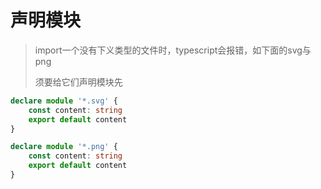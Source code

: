 # 声明模块

> import一个没有下义类型的文件时，typescript会报错，如下面的svg与png
>
> 须要给它们声明模块先

``` typescript
declare module '*.svg' {
    const content: string
    export default content
}

declare module '*.png' {
    const content: string
    export default content
}
```

